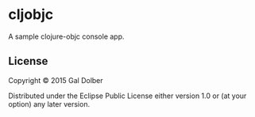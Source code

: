 # cljobjc

A sample clojure-objc console app.

## License

Copyright © 2015 Gal Dolber

Distributed under the Eclipse Public License either version 1.0 or (at
your option) any later version.
